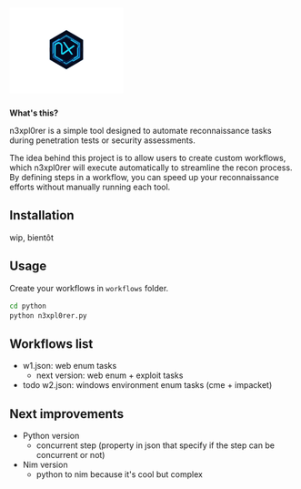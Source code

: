 # <img src="assets/n3xpl0rer.png" width="200" alt="n3xpl0rer logo"> 

**What's this?**

n3xpl0rer is a simple tool designed to automate reconnaissance tasks during penetration tests or security assessments.

The idea behind this project is to allow users to create custom workflows, which n3xpl0rer will execute automatically to streamline the recon process. By defining steps in a workflow, you can speed up your reconnaissance efforts without manually running each tool.

## Installation

wip, bientôt

## Usage

Create your workflows in `workflows` folder.

```bash
cd python
python n3xpl0rer.py
```

## Workflows list

- w1.json: web enum tasks
  - next version: web enum + exploit tasks
- todo w2.json: windows environment enum tasks (cme + impacket)

## Next improvements

- Python version
  - concurrent step (property in json that specify if the step can be concurrent or not)
- Nim version
  - python to nim because it's cool but complex
